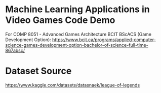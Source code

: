 # Machine Learning Applications in Video Games Code Demo
For COMP 8051 - Advanced Games Architecture
BCIT BScACS (Game Development Option): https://www.bcit.ca/programs/applied-computer-science-games-development-option-bachelor-of-science-full-time-867absc/ 
# Dataset Source
https://www.kaggle.com/datasets/datasnaek/league-of-legends
